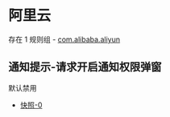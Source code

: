 # 阿里云

存在 1 规则组 - [com.alibaba.aliyun](/src/apps/com.alibaba.aliyun.ts)

## 通知提示-请求开启通知权限弹窗

默认禁用

- [快照-0](https://i.gkd.li/import/13446162)
